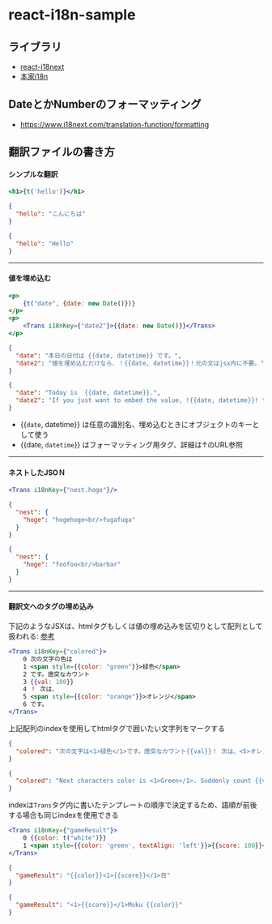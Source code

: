 # react-i18n-sample

## ライブラリ

- [react-i18next](https://react.i18next.com/)
- [本家i18n](https://www.i18next.com/)

## DateとかNumberのフォーマッティング

- https://www.i18next.com/translation-function/formatting

## 翻訳ファイルの書き方

#### シンプルな翻訳

```jsx
<h1>{t('hello')}</h1>
```

```json
{
  "hello": "こんにちは"
}
```

```json
{
  "hello": "Hello"
}
```

---

#### 値を埋め込む

```jsx
<p>
    {t("date", {date: new Date()})}
</p>
<p>
    <Trans i18nKey={"date2"}>{{date: new Date()}}</Trans>
</p>
```

```json
{
  "date": "本日の日付は {{date, datetime}} です。",
  "date2": "値を埋め込むだけなら、！{{date, datetime}}！元の文はjsx内に不要。"
}
```

```json
{
  "date": "Today is  {{date, datetime}}.",
  "date2": "If you just want to embed the value, !{{date, datetime}}! the original statement is unnecessary in jsx.。"
}
```

- {{`date`, datetime}} は任意の識別名、埋め込むときにオブジェクトのキーとして使う
- {{date, `datetime`}} はフォーマッティング用タグ、詳細は↑のURL参照

---

#### ネストしたJSOＮ

```jsx
<Trans i18nKey={"nest.hoge"}/>
```

```json
{
  "nest": {
    "hoge": "hogehoge<br/>fugafuga"
  }
}
```

```json
{
  "nest": {
    "hoge": "foofoo<br/>barbar"
  }
}
```

---

#### 翻訳文へのタグの埋め込み

下記のようなJSXは、htmlタグもしくは値の埋め込みを区切りとして配列として扱われる:
[参考](https://react.i18next.com/latest/trans-component)

```jsx
<Trans i18nKey={"colored"}>
    0 次の文字の色は
    1 <span style={{color: "green"}}>緑色</span>
    2 です。唐突なカウント
    3 {{val: 100}}
    4 ！ 次は、
    5 <span style={{color: "orange"}}>オレンジ</span>
    6 です。
</Trans>
```

上記配列のindexを使用してhtmlタグで囲いたい文字列をマークする

```json
{
  "colored": "次の文字は<1>緑色</1>です。唐突なカウント{{val}}！ 次は、<5>オレンジ</5>です。"
}
```

```json
{
  "colored": "Next characters color is <1>Green</1>. Suddenly count {{val}}! And next, <5>Orange</5>"
}
```

indexは`Trans`タグ内に書いたテンプレートの順序で決定するため、語順が前後する場合も同じindexを使用できる

```jsx
<Trans i18nKey={"gameResult"}>
    0 {{color: t("white")}}
    1 <span style={{color: 'green', textAlign: 'left'}}>{{score: 100}}</span>
</Trans>
```

```json
{
  "gameResult": "{{color}}<1>{{score}}</1>目"
}
```

```json
{
  "gameResult": "<1>{{score}}</1>Moku {{color}}"
}
```